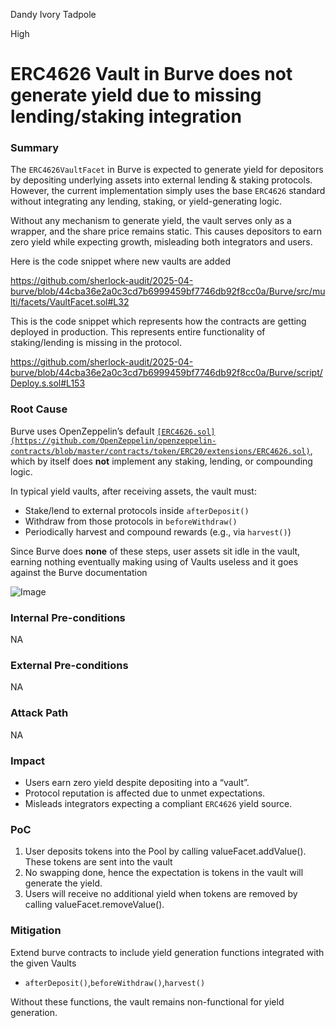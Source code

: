 Dandy Ivory Tadpole

High

# ERC4626 Vault in Burve does not generate yield due to missing lending/staking integration

### Summary

The `ERC4626VaultFacet` in Burve is expected to generate yield for depositors by depositing underlying assets into external lending & staking protocols. However, the current implementation simply uses the base `ERC4626` standard without integrating any lending, staking, or yield-generating logic.

Without any mechanism to generate yield, the vault serves only as a wrapper, and the share price remains static. This causes depositors to earn zero yield while expecting growth, misleading both integrators and users.

Here is the code snippet where new vaults are added

https://github.com/sherlock-audit/2025-04-burve/blob/44cba36e2a0c3cd7b6999459bf7746db92f8cc0a/Burve/src/multi/facets/VaultFacet.sol#L32

This is the code snippet which represents how the contracts are getting deployed in production. This represents entire functionality of staking/lending is missing in the protocol. 

https://github.com/sherlock-audit/2025-04-burve/blob/44cba36e2a0c3cd7b6999459bf7746db92f8cc0a/Burve/script/Deploy.s.sol#L153

### Root Cause

Burve uses OpenZeppelin’s default [`[ERC4626.sol](https://github.com/OpenZeppelin/openzeppelin-contracts/blob/master/contracts/token/ERC20/extensions/ERC4626.sol)`](https://github.com/OpenZeppelin/openzeppelin-contracts/blob/master/contracts/token/ERC20/extensions/ERC4626.sol), which by itself does **not** implement any staking, lending, or compounding logic.

In typical yield vaults, after receiving assets, the vault must:

- Stake/lend to external protocols inside `afterDeposit()`
- Withdraw from those protocols in `beforeWithdraw()`
- Periodically harvest and compound rewards (e.g., via `harvest()`)

Since Burve does **none** of these steps, user assets sit idle in the vault, earning nothing eventually making using of Vaults useless and it goes against the Burve documentation

![Image](https://sherlock-files.ams3.digitaloceanspaces.com/gh-images/e0e45809-19a2-4312-a8b6-bb2eedcd7e0b)

### Internal Pre-conditions

NA

### External Pre-conditions

NA

### Attack Path

NA

### Impact

- Users earn zero yield despite depositing into a “vault”.
- Protocol reputation is affected due to unmet expectations.
- Misleads integrators expecting a compliant `ERC4626` yield source.

### PoC

  1. User deposits tokens into the Pool by calling valueFacet.addValue(). These tokens are sent into the vault
2. No swapping done, hence the expectation is tokens in the vault will generate the yield.
3. Users will receive no additional yield when tokens are removed by calling valueFacet.removeValue().
 
### Mitigation

Extend burve contracts to include yield generation functions integrated with the given Vaults 

- `afterDeposit()`,`beforeWithdraw()`,`harvest()`

Without these functions, the vault remains non-functional for yield generation.